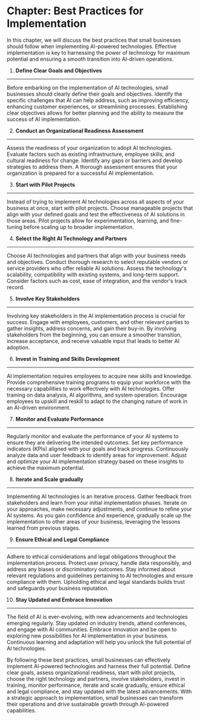 Chapter: Best Practices for Implementation
==========================================

In this chapter, we will discuss the best practices that small businesses should follow when implementing AI-powered technologies. Effective implementation is key to harnessing the power of technology for maximum potential and ensuring a smooth transition into AI-driven operations.

1. **Define Clear Goals and Objectives**
----------------------------------------

Before embarking on the implementation of AI technologies, small businesses should clearly define their goals and objectives. Identify the specific challenges that AI can help address, such as improving efficiency, enhancing customer experiences, or streamlining processes. Establishing clear objectives allows for better planning and the ability to measure the success of AI implementation.

2. **Conduct an Organizational Readiness Assessment**
-----------------------------------------------------

Assess the readiness of your organization to adopt AI technologies. Evaluate factors such as existing infrastructure, employee skills, and cultural readiness for change. Identify any gaps or barriers and develop strategies to address them. A thorough assessment ensures that your organization is prepared for a successful AI implementation.

3. **Start with Pilot Projects**
--------------------------------

Instead of trying to implement AI technologies across all aspects of your business at once, start with pilot projects. Choose manageable projects that align with your defined goals and test the effectiveness of AI solutions in those areas. Pilot projects allow for experimentation, learning, and fine-tuning before scaling up to broader implementation.

4. **Select the Right AI Technology and Partners**
--------------------------------------------------

Choose AI technologies and partners that align with your business needs and objectives. Conduct thorough research to select reputable vendors or service providers who offer reliable AI solutions. Assess the technology's scalability, compatibility with existing systems, and long-term support. Consider factors such as cost, ease of integration, and the vendor's track record.

5. **Involve Key Stakeholders**
-------------------------------

Involving key stakeholders in the AI implementation process is crucial for success. Engage with employees, customers, and other relevant parties to gather insights, address concerns, and gain their buy-in. By involving stakeholders from the beginning, you can ensure a smoother transition, increase acceptance, and receive valuable input that leads to better AI adoption.

6. **Invest in Training and Skills Development**
------------------------------------------------

AI implementation requires employees to acquire new skills and knowledge. Provide comprehensive training programs to equip your workforce with the necessary capabilities to work effectively with AI technologies. Offer training on data analysis, AI algorithms, and system operation. Encourage employees to upskill and reskill to adapt to the changing nature of work in an AI-driven environment.

7. **Monitor and Evaluate Performance**
---------------------------------------

Regularly monitor and evaluate the performance of your AI systems to ensure they are delivering the intended outcomes. Set key performance indicators (KPIs) aligned with your goals and track progress. Continuously analyze data and user feedback to identify areas for improvement. Adjust and optimize your AI implementation strategy based on these insights to achieve the maximum potential.

8. **Iterate and Scale gradually**
----------------------------------

Implementing AI technologies is an iterative process. Gather feedback from stakeholders and learn from your initial implementation phases. Iterate on your approaches, make necessary adjustments, and continue to refine your AI systems. As you gain confidence and experience, gradually scale up the implementation to other areas of your business, leveraging the lessons learned from previous stages.

9. **Ensure Ethical and Legal Compliance**
------------------------------------------

Adhere to ethical considerations and legal obligations throughout the implementation process. Protect user privacy, handle data responsibly, and address any biases or discriminatory outcomes. Stay informed about relevant regulations and guidelines pertaining to AI technologies and ensure compliance with them. Upholding ethical and legal standards builds trust and safeguards your business reputation.

10. **Stay Updated and Embrace Innovation**
-------------------------------------------

The field of AI is ever-evolving, with new advancements and technologies emerging regularly. Stay updated on industry trends, attend conferences, and engage with AI communities. Embrace innovation and be open to exploring new possibilities for AI implementation in your business. Continuous learning and adaptation will help you unlock the full potential of AI technologies.

By following these best practices, small businesses can effectively implement AI-powered technologies and harness their full potential. Define clear goals, assess organizational readiness, start with pilot projects, choose the right technology and partners, involve stakeholders, invest in training, monitor performance, iterate and scale gradually, ensure ethical and legal compliance, and stay updated with the latest advancements. With a strategic approach to implementation, small businesses can transform their operations and drive sustainable growth through AI-powered capabilities.
